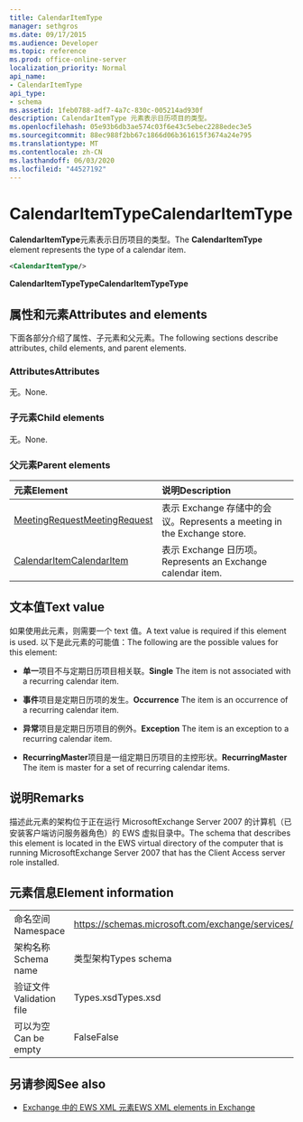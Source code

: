 ```yaml
---
title: CalendarItemType
manager: sethgros
ms.date: 09/17/2015
ms.audience: Developer
ms.topic: reference
ms.prod: office-online-server
localization_priority: Normal
api_name:
- CalendarItemType
api_type:
- schema
ms.assetid: 1feb0788-adf7-4a7c-830c-005214ad930f
description: CalendarItemType 元素表示日历项目的类型。
ms.openlocfilehash: 05e93b6db3ae574c03f6e43c5ebec2288edec3e5
ms.sourcegitcommit: 88ec988f2bb67c1866d06b361615f3674a24e795
ms.translationtype: MT
ms.contentlocale: zh-CN
ms.lasthandoff: 06/03/2020
ms.locfileid: "44527192"
---
```

# <a name="calendaritemtype"></a><span data-ttu-id="e9f42-103">CalendarItemType</span><span class="sxs-lookup"><span data-stu-id="e9f42-103">CalendarItemType</span></span>

<span data-ttu-id="e9f42-104">**CalendarItemType**元素表示日历项目的类型。</span><span class="sxs-lookup"><span data-stu-id="e9f42-104">The **CalendarItemType** element represents the type of a calendar item.</span></span> 
  
```xml
<CalendarItemType/>
```

 <span data-ttu-id="e9f42-105">**CalendarItemTypeType**</span><span class="sxs-lookup"><span data-stu-id="e9f42-105">**CalendarItemTypeType**</span></span>
## <a name="attributes-and-elements"></a><span data-ttu-id="e9f42-106">属性和元素</span><span class="sxs-lookup"><span data-stu-id="e9f42-106">Attributes and elements</span></span>

<span data-ttu-id="e9f42-107">下面各部分介绍了属性、子元素和父元素。</span><span class="sxs-lookup"><span data-stu-id="e9f42-107">The following sections describe attributes, child elements, and parent elements.</span></span>
  
### <a name="attributes"></a><span data-ttu-id="e9f42-108">Attributes</span><span class="sxs-lookup"><span data-stu-id="e9f42-108">Attributes</span></span>

<span data-ttu-id="e9f42-109">无。</span><span class="sxs-lookup"><span data-stu-id="e9f42-109">None.</span></span>
  
### <a name="child-elements"></a><span data-ttu-id="e9f42-110">子元素</span><span class="sxs-lookup"><span data-stu-id="e9f42-110">Child elements</span></span>

<span data-ttu-id="e9f42-111">无。</span><span class="sxs-lookup"><span data-stu-id="e9f42-111">None.</span></span>
  
### <a name="parent-elements"></a><span data-ttu-id="e9f42-112">父元素</span><span class="sxs-lookup"><span data-stu-id="e9f42-112">Parent elements</span></span>

|<span data-ttu-id="e9f42-113">**元素**</span><span class="sxs-lookup"><span data-stu-id="e9f42-113">**Element**</span></span>|<span data-ttu-id="e9f42-114">**说明**</span><span class="sxs-lookup"><span data-stu-id="e9f42-114">**Description**</span></span>|
|:-----|:-----|
|[<span data-ttu-id="e9f42-115">MeetingRequest</span><span class="sxs-lookup"><span data-stu-id="e9f42-115">MeetingRequest</span></span>](meetingrequest.md) <br/> |<span data-ttu-id="e9f42-116">表示 Exchange 存储中的会议。</span><span class="sxs-lookup"><span data-stu-id="e9f42-116">Represents a meeting in the Exchange store.</span></span>  <br/> |
|[<span data-ttu-id="e9f42-117">CalendarItem</span><span class="sxs-lookup"><span data-stu-id="e9f42-117">CalendarItem</span></span>](calendaritem.md) <br/> |<span data-ttu-id="e9f42-118">表示 Exchange 日历项。</span><span class="sxs-lookup"><span data-stu-id="e9f42-118">Represents an Exchange calendar item.</span></span>  <br/> |
   
## <a name="text-value"></a><span data-ttu-id="e9f42-119">文本值</span><span class="sxs-lookup"><span data-stu-id="e9f42-119">Text value</span></span>

<span data-ttu-id="e9f42-120">如果使用此元素，则需要一个 text 值。</span><span class="sxs-lookup"><span data-stu-id="e9f42-120">A text value is required if this element is used.</span></span> <span data-ttu-id="e9f42-121">以下是此元素的可能值：</span><span class="sxs-lookup"><span data-stu-id="e9f42-121">The following are the possible values for this element:</span></span>
  
- <span data-ttu-id="e9f42-122">**单一**项目不与定期日历项目相关联。</span><span class="sxs-lookup"><span data-stu-id="e9f42-122">**Single** The item is not associated with a recurring calendar item.</span></span> 
    
- <span data-ttu-id="e9f42-123">**事件**项目是定期日历项的发生。</span><span class="sxs-lookup"><span data-stu-id="e9f42-123">**Occurrence** The item is an occurrence of a recurring calendar item.</span></span> 
    
- <span data-ttu-id="e9f42-124">**异常**项目是定期日历项目的例外。</span><span class="sxs-lookup"><span data-stu-id="e9f42-124">**Exception** The item is an exception to a recurring calendar item.</span></span> 
    
- <span data-ttu-id="e9f42-125">**RecurringMaster**项目是一组定期日历项目的主控形状。</span><span class="sxs-lookup"><span data-stu-id="e9f42-125">**RecurringMaster** The item is master for a set of recurring calendar items.</span></span> 
    
## <a name="remarks"></a><span data-ttu-id="e9f42-126">说明</span><span class="sxs-lookup"><span data-stu-id="e9f42-126">Remarks</span></span>

<span data-ttu-id="e9f42-127">描述此元素的架构位于正在运行 MicrosoftExchange Server 2007 的计算机（已安装客户端访问服务器角色）的 EWS 虚拟目录中。</span><span class="sxs-lookup"><span data-stu-id="e9f42-127">The schema that describes this element is located in the EWS virtual directory of the computer that is running MicrosoftExchange Server 2007 that has the Client Access server role installed.</span></span>
  
## <a name="element-information"></a><span data-ttu-id="e9f42-128">元素信息</span><span class="sxs-lookup"><span data-stu-id="e9f42-128">Element information</span></span>

|||
|:-----|:-----|
|<span data-ttu-id="e9f42-129">命名空间</span><span class="sxs-lookup"><span data-stu-id="e9f42-129">Namespace</span></span>  <br/> |https://schemas.microsoft.com/exchange/services/2006/types  <br/> |
|<span data-ttu-id="e9f42-130">架构名称</span><span class="sxs-lookup"><span data-stu-id="e9f42-130">Schema name</span></span>  <br/> |<span data-ttu-id="e9f42-131">类型架构</span><span class="sxs-lookup"><span data-stu-id="e9f42-131">Types schema</span></span>  <br/> |
|<span data-ttu-id="e9f42-132">验证文件</span><span class="sxs-lookup"><span data-stu-id="e9f42-132">Validation file</span></span>  <br/> |<span data-ttu-id="e9f42-133">Types.xsd</span><span class="sxs-lookup"><span data-stu-id="e9f42-133">Types.xsd</span></span>  <br/> |
|<span data-ttu-id="e9f42-134">可以为空</span><span class="sxs-lookup"><span data-stu-id="e9f42-134">Can be empty</span></span>  <br/> |<span data-ttu-id="e9f42-135">False</span><span class="sxs-lookup"><span data-stu-id="e9f42-135">False</span></span>  <br/> |
   
## <a name="see-also"></a><span data-ttu-id="e9f42-136">另请参阅</span><span class="sxs-lookup"><span data-stu-id="e9f42-136">See also</span></span>



- [<span data-ttu-id="e9f42-137">Exchange 中的 EWS XML 元素</span><span class="sxs-lookup"><span data-stu-id="e9f42-137">EWS XML elements in Exchange</span></span>](ews-xml-elements-in-exchange.md)

